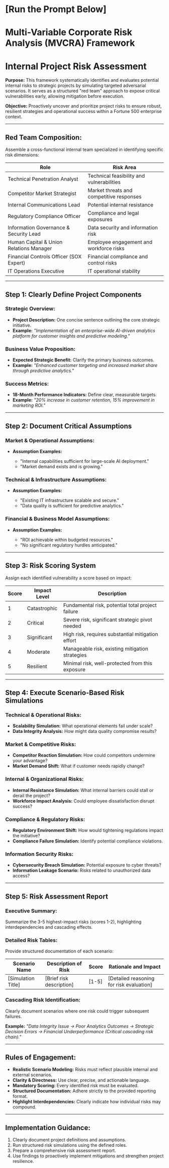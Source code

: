 # **[Run the Prompt Below]**

# Multi-Variable Corporate Risk Analysis (MVCRA) Framework

# Internal Project Risk Assessment

**Purpose:**
This framework systematically identifies and evaluates potential internal risks to strategic projects by simulating targeted adversarial scenarios. It serves as a structured "red team" approach to expose critical vulnerabilities early, allowing mitigation before execution.

**Objective:**
Proactively uncover and prioritize project risks to ensure robust, resilient strategies and operational success within a Fortune 500 enterprise context.

---

## Red Team Composition:

Assemble a cross-functional internal team specialized in identifying specific risk dimensions:

| Role                                    | Risk Area                                 |
| --------------------------------------- | ----------------------------------------- |
| Technical Penetration Analyst           | Technical feasibility and vulnerabilities |
| Competitor Market Strategist            | Market threats and competitive responses  |
| Internal Communications Lead            | Potential internal resistance             |
| Regulatory Compliance Officer           | Compliance and legal exposures            |
| Information Governance & Security Lead  | Data security and information risk        |
| Human Capital & Union Relations Manager | Employee engagement and workforce risks   |
| Financial Controls Officer (SOX Expert) | Financial compliance and control risks    |
| IT Operations Executive                 | IT operational stability                  |

---

## Step 1: Clearly Define Project Components

### Strategic Overview:

* **Project Description:** One concise sentence outlining the core strategic initiative.
* **Example:** *"Implementation of an enterprise-wide AI-driven analytics platform for customer insights and predictive modeling."*

### Business Value Proposition:

* **Expected Strategic Benefit:** Clarify the primary business outcomes.
* **Example:** *"Enhanced customer targeting and increased market share through predictive analytics."*

### Success Metrics:

* **18-Month Performance Indicators:** Define clear, measurable targets.
* **Example:** *"20% increase in customer retention, 15% improvement in marketing ROI."*

---

## Step 2: Document Critical Assumptions

### Market & Operational Assumptions:

* **Assumption Examples:**

  * "Internal capabilities sufficient for large-scale AI deployment."
  * "Market demand exists and is growing."

### Technical & Infrastructure Assumptions:

* **Assumption Examples:**

  * "Existing IT infrastructure scalable and secure."
  * "Data quality is sufficient for predictive analytics."

### Financial & Business Model Assumptions:

* **Assumption Examples:**

  * "ROI achievable within budgeted resources."
  * "No significant regulatory hurdles anticipated."

---

## Step 3: Risk Scoring System

Assign each identified vulnerability a score based on impact:

| Score | Impact Level | Description                                       |
| ----- | ------------ | ------------------------------------------------- |
| 1     | Catastrophic | Fundamental risk, potential total project failure |
| 2     | Critical     | Severe risk, significant strategic pivot needed   |
| 3     | Significant  | High risk, requires substantial mitigation effort |
| 4     | Moderate     | Manageable risk, existing mitigation strategies   |
| 5     | Resilient    | Minimal risk, well-protected from this exposure   |

---

## Step 4: Execute Scenario-Based Risk Simulations

### Technical & Operational Risks:

* **Scalability Simulation:** What operational elements fail under scale?
* **Data Integrity Analysis:** How might data quality compromise results?

### Market & Competitive Risks:

* **Competitor Reaction Simulation:** How could competitors undermine your advantage?
* **Market Demand Shift:** What if customer needs rapidly change?

### Internal & Organizational Risks:

* **Internal Resistance Simulation:** What internal barriers could stall or derail the project?
* **Workforce Impact Analysis:** Could employee dissatisfaction disrupt success?

### Compliance & Regulatory Risks:

* **Regulatory Environment Shift:** How would tightening regulations impact the initiative?
* **Compliance Failure Simulation:** Identify potential compliance violations.

### Information Security Risks:

* **Cybersecurity Breach Simulation:** Potential exposure to cyber threats?
* **Information Leakage Scenario:** Risks related to unauthorized data access?

---

## Step 5: Risk Assessment Report

### Executive Summary:

Summarize the 3-5 highest-impact risks (scores 1-2), highlighting interdependencies and cascading effects.

### Detailed Risk Tables:

Provide structured documentation of each scenario:

| Scenario Name       | Description of Risk       | Score  | Rationale and Impact                      |
| ------------------- | ------------------------- | ------ | ----------------------------------------- |
| \[Simulation Title] | \[Brief risk description] | \[1-5] | \[Detailed reasoning for risk evaluation] |

### Cascading Risk Identification:

Clearly document scenarios where one risk could trigger subsequent failures.

**Example:** *"Data Integrity Issue → Poor Analytics Outcomes → Strategic Decision Errors → Financial Underperformance (Critical cascading risk chain)."*

---

## Rules of Engagement:

* **Realistic Scenario Modeling:** Risks must reflect plausible internal and external scenarios.
* **Clarity & Directness:** Use clear, precise, and actionable language.
* **Mandatory Scoring:** Every identified risk must be evaluated.
* **Structured Documentation:** Adhere strictly to the provided reporting format.
* **Highlight Interdependencies:** Clearly indicate how individual risks may compound.

---

## Implementation Guidance:

1. Clearly document project definitions and assumptions.
2. Run structured risk simulations using the defined roles.
3. Prepare a comprehensive risk assessment report.
4. Use findings to proactively implement mitigations and strengthen project resilience.
